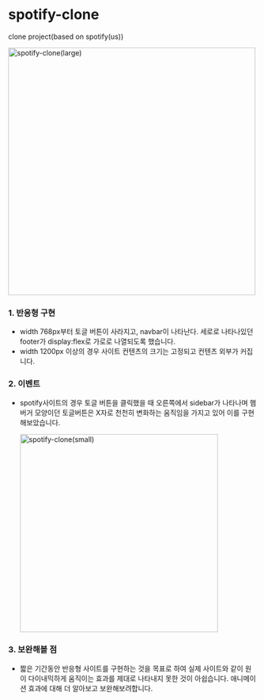 # spotify-clone
clone project(based on spotify(us))

<img width="500" alt="spotify-clone(large)" src="https://user-images.githubusercontent.com/71512593/126678017-edaa246c-aa1a-48b3-85e5-a3ce81ca1ad0.gif"/>

### 1. 반응형 구현
- width 768px부터 토글 버튼이 사라지고, navbar이 나타난다. 
  세로로 나타나있던 footer가 display:flex로 가로로 나열되도록 했습니다.
- width 1200px 이상의 경우 사이트 컨텐츠의 크기는 고정되고 컨텐츠 외부가 커집니다.

### 2. 이벤트
- spotify사이트의 경우 토글 버튼을 클릭했을 때 오른쪽에서 sidebar가 나타나며
  햄버거 모양이던 토글버튼은 X자로 천천히 변화하는 움직임을 가지고 있어 이를 구현해보았습니다.
  
  <img width="400" alt="spotify-clone(small)" src="https://user-images.githubusercontent.com/71512593/126675460-a7bdcac0-c051-4c32-a013-5bf9f20ce802.gif"/>
  
### 3. 보완해볼 점
- 짧은 기간동안 반응형 사이트를 구현하는 것을 목표로 하여 실제 사이트와 같이 원이 다이내믹하게 움직이는
  효과를 제대로 나타내지 못한 것이 아쉽습니다. 애니메이션 효과에 대해 더 알아보고 보완해보려합니다.


